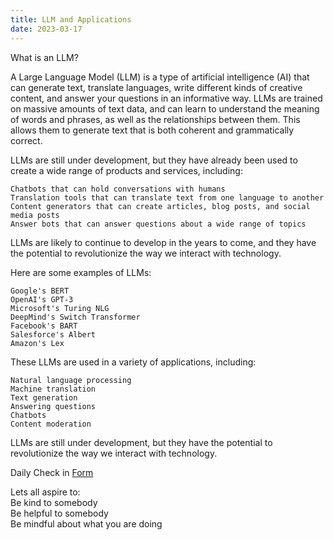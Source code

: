 ```yaml
---
title: LLM and Applications
date: 2023-03-17
---
```


What is an LLM?  

A Large Language Model (LLM) is a type of artificial intelligence (AI) that can generate text, translate languages, write different kinds of creative content, and answer your questions in an informative way. LLMs are trained on massive amounts of text data, and can learn to understand the meaning of words and phrases, as well as the relationships between them. This allows them to generate text that is both coherent and grammatically correct.  

LLMs are still under development, but they have already been used to create a wide range of products and services, including:  

    Chatbots that can hold conversations with humans
    Translation tools that can translate text from one language to another
    Content generators that can create articles, blog posts, and social media posts
    Answer bots that can answer questions about a wide range of topics

LLMs are likely to continue to develop in the years to come, and they have the potential to revolutionize the way we interact with technology.  

Here are some examples of LLMs:

    Google's BERT
    OpenAI's GPT-3
    Microsoft's Turing NLG
    DeepMind's Switch Transformer
    Facebook's BART
    Salesforce's Albert
    Amazon's Lex

These LLMs are used in a variety of applications, including:

    Natural language processing
    Machine translation
    Text generation
    Answering questions
    Chatbots
    Content moderation

LLMs are still under development, but they have the potential to revolutionize the way we interact with technology.


Daily Check in [Form](https://forms.gle/BRA4EH2sMoZdLPgE8)

Lets all aspire to:  
Be kind to somebody  
Be helpful to somebody  
Be mindful about what you are doing
